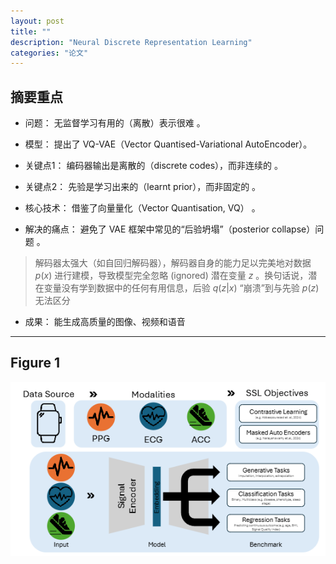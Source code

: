 ```yaml
---
layout: post
title: ""
description: "Neural Discrete Representation Learning"
categories: "论文"
---
```

## 摘要重点
- 问题： 无监督学习有用的（离散）表示很难 。

- 模型： 提出了 VQ-VAE（Vector Quantised-Variational AutoEncoder）。

- 关键点1： 编码器输出是离散的（discrete codes），而非连续的 。

- 关键点2： 先验是学习出来的（learnt prior），而非固定的 。

- 核心技术： 借鉴了向量量化（Vector Quantisation, VQ） 。

- 解决的痛点： 避免了 VAE 框架中常见的“后验坍塌”（posterior collapse）问题 。
>解码器太强大（如自回归解码器），解码器自身的能力足以完美地对数据 $p(x)$ 进行建模，导致模型完全忽略 (ignored) 潜在变量 $z$ 。换句话说，潜在变量没有学到数据中的任何有用信息，后验 $q(z|x)$ “崩溃”到与先验 $p(z)$ 无法区分

- 成果： 能生成高质量的图像、视频和语音
  
-------------------------
## Figure 1
![alt text](/images/posts/论文项目/image.png)
